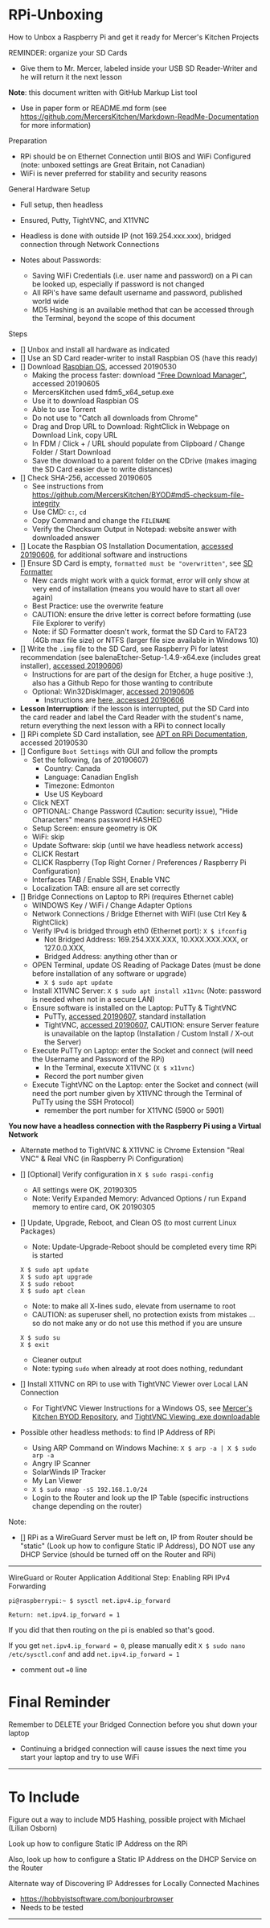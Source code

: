 # RPi-Unboxing
How to Unbox a Raspberry Pi and get it ready for Mercer's Kitchen Projects

REMINDER: organize your SD Cards
- Give them to Mr. Mercer, labeled inside your USB SD Reader-Writer and he will return it the next lesson

**Note**: this document written with GitHub Markup List tool
- Use in paper form or README.md form (see https://github.com/MercersKitchen/Markdown-ReadMe-Documentation for more information)

Preparation
- RPi should be on Ethernet Connection until BIOS and WiFi Configured (note: unboxed settings are Great Britain, not Canadian)
- WiFi is never preferred for stability and security reasons

General Hardware Setup
- Full setup, then headless
- Ensured, Putty, TightVNC, and X11VNC
- Headless is done with outside IP (not 169.254.xxx.xxx), bridged connection through Network Connections

- Notes about Passwords:
  - Saving WiFi Credentials (i.e. user name and password) on a Pi can be looked up, especially if password is not changed
  - All RPi's have same default username and password, published world wide
  - MD5 Hashing is an available method that can be accessed through the Terminal, beyond the scope of this document

Steps
- [] Unbox and install all hardware as indicated
- [] Use an SD Card reader-writer to install Raspbian OS (have this ready)
- [] Download <a href="https://www.raspberrypi.org/downloads/raspbian/">Raspbian OS</a>, accessed 20190530
  - Making the process faster: download <a href="https://www.freedownloadmanager.org/">"Free Download Manager"</a>, accessed 20190605
  - MercersKitchen used fdm5_x64_setup.exe
  - Use it to download Raspbian OS
  - Able to use Torrent
  - Do not use to "Catch all downloads from Chrome"
  - Drag and Drop URL to Download: RightClick in Webpage on Download Link, copy URL
  - In FDM / Click + / URL should populate from Clipboard / Change Folder / Start Download
  - Save the download to a parent folder on the CDrive (makes imaging the SD Card easier due to write distances)
- [] Check SHA-256, accessed 20190605
  - See instructions from https://github.com/MercersKitchen/BYOD#md5-checksum-file-integrity
  - Use CMD: ```c:```, ```cd```
  - Copy Command and change the ```FILENAME```
  - Verify the Checksum Output in Notepad: website answer with downloaded answer
- [] Locate the Raspbian OS Installation Documentation, <a href="https://www.raspberrypi.org/documentation/installation/installing-images/">accessed 20190606</a>, for additional software and instructions
- [] Ensure SD Card is empty, ```formatted must be "overwritten"```, see <a href="https://www.sdcard.org/downloads/formatter/">SD Formatter</a>
  - New cards might work with a quick format, error will only show at very end of installation (means you would have to start all over again)
  - Best Practice: use the overwrite feature
  - CAUTION: ensure the drive letter is correct before formatting (use File Explorer to verify)
  - Note: if SD Formatter doesn't work, format the SD Card to FAT23 (4Gb max file size) or NTFS (larger file size available in Windows 10)
- [] Write the ```.img``` file to the SD Card, see Raspberry Pi for latest recommendation (see balenaEtcher-Setup-1.4.9-x64.exe (includes great installer), <a href="https://www.balena.io/etcher/">accessed 20190606</a>)
  - Instructions for are part of the design for Etcher, a huge positive :), also has a Github Repo for those wanting to contribute
  - Optional: Win32DiskImager, <a href="https://sourceforge.net/projects/win32diskimager/">accessed 20190606</a>
    - Instructions are <a href="https://raspberry-projects.com/pi/pi-operating-systems/win32diskimager">here, accessed 20190606</a>
- **Lesson Interruption**: if the lesson is interrupted, put the SD Card into the card reader and label the Card Reader with the student's name, return everything the next lesson with a RPi to connect locally
- [] RPi complete SD Card installation, see <a href="https://www.raspberrypi.org/documentation/linux/software/apt.md">APT on RPi Documentation</a>, accessed 20190530
- [] Configure ```Boot Settings``` with GUI and follow the prompts
  - Set the following, (as of 20190607)
    - Country: Canada
    - Language: Canadian English
    - Timezone: Edmonton
    - Use US Keyboard
  - Click NEXT
  - OPTIONAL: Change Password (Caution: security issue), "Hide Characters" means password HASHED
  - Setup Screen: ensure geometry is OK
  - WiFi: skip
  - Update Software: skip (until we have headless network access)
  - CLICK Restart
  - CLICK Raspberry (Top Right Corner / Preferences / Raspberry Pi Configuration)
  - Interfaces TAB / Enable SSH, Enable VNC
  - Localization TAB: ensure all are set correctly
- [] Bridge Connections on Laptop to RPi (requires Ethernet cable)
  - WINDOWS Key / WiFi / Change Adapter Options
  - Network Connections / Bridge Ethernet with WiFI (use Ctrl Key & RightClick)
  - Verify IPv4 is bridged through eth0 (Ethernet port): ```X $ ifconfig```
    - Not Bridged Address: 169.254.XXX.XXX, 10.XXX.XXX.XXX, or 127.0.0.XXX,
    - Bridged Address: anything other than or
  - OPEN Terminal, update OS Reading of Package Dates (must be done before installation of any software or upgrade)
    - ```X $ sudo apt update```
  - Install X11VNC Server: ```X $ sudo apt install x11vnc``` (Note: password is needed when not in a secure LAN)
  - Ensure software is installed on the Laptop: PuTTy & TightVNC
    - PuTTy, <a href="https://www.putty.org/">accessed 20190607</a>, standard installation
    - TightVNC, <a href="https://www.tightvnc.com/download.php">accessed 20190607</a>, CAUTION: ensure Server feature is unavailable on the laptop (Installation / Custom Install / X-out the Server)
  - Execute PuTTy on Laptop: enter the Socket and connect (will need the Username and Password of the RPi)
    - In the Terminal, execute X11VNC (```X $ x11vnc```)
    - Record the port number given
  - Execute TightVNC on the Laptop: enter the Socket and connect (will need the port number given by X11VNC through the Terminal of PuTTy using the SSH Protocol)
    - remember the port number for X11VNC (5900 or 5901)

**You now have a headless connection with the Raspberry Pi using a Virtual Network**
- Alternate method to TightVNC & X11VNC is Chrome Extension "Real VNC" & Real VNC (in Raspberry Pi Configuration)

- [] [Optional] Verify configuration in ```X $ sudo raspi-config```
  - All settings were OK, 20190305
  - Note: Verify Expanded Memory: Advanced Options / run Expand memory to entire card, OK 20190305

- [] Update, Upgrade, Reboot, and Clean OS (to most current Linux Packages)
  - Note: Update-Upgrade-Reboot should be completed every time RPi is started
  ```
  X $ sudo apt update
  X $ sudo apt upgrade
  X $ sudo reboot
  X $ sudo apt clean
  ```

  - Note: to make all X-lines sudo, elevate from username to root
  - CAUTION: as superuser shell, no protection exists from mistakes ... so do not make any or do not use this method if you are unsure
  ```
  X $ sudo su
  X $ exit
  ```
  - Cleaner output
  - Note: typing `sudo` when already at root does nothing, redundant
- [] Install X11VNC on RPi to use with TightVNC Viewer over Local LAN Connection
  - For TightVNC Viewer Instructions for a Windows OS, see <a href="https://github.com/MercersKitchen/BYOD#tightvnc">Mercer's Kitchen BYOD Repository</a>, and <a href="https://github.com/MercersKitchen/BYOD/tree/master/TightVNC">TightVNC Viewing .exe downloadable</a>
- Possible other headless methods: to find IP Address of RPi
  - Using ARP Command on Windows Machine: ```X $ arp -a | X $ sudo arp -a```
  - Angry IP Scanner
  - SolarWinds IP Tracker
  - My Lan Viewer
  - ```X $ sudo nmap -sS 192.168.1.0/24```
  - Login to the Router and look up the IP Table (specific instructions change depending on the router)

Note:
- [] RPi as a WireGuard Server must be left on, IP from Router should be "static" (Look up how to configure Static IP Address), DO NOT use any DHCP Service (should be turned off on the Router and RPi)

---

WireGuard or Router Application Additional Step: Enabling RPi IPv4 Forwarding

```
pi@raspberrypi:~ $ sysctl net.ipv4.ip_forward
```

```
Return: net.ipv4.ip_forward = 1
```

If you did that then routing on the pi is enabled so that's good.

If you get ```net.ipv4.ip_forward = 0```,
please manually edit ```X $ sudo nano /etc/sysctl.conf``` and add ```net.ipv4.ip_forward = 1```
- comment out `=0` line

# Final Reminder
Remember to DELETE your Bridged Connection before you shut down your laptop
- Continuing a bridged connection will cause issues the next time you start your laptop and try to use WiFi

---

# To Include

Figure out a way to include MD5 Hashing, possible project with Michael (Lilian Osborn)

Look up how to configure Static IP Address on the RPi

Also, look up how to configure a Static IP Address on the DHCP Service on the Router

Alternate way of Discovering IP Addresses for Locally Connected Machines
- https://hobbyistsoftware.com/bonjourbrowser
- Needs to be tested

---
